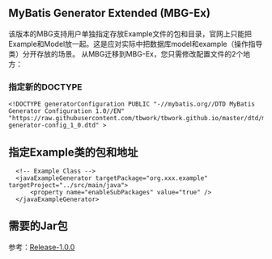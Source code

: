 ## MyBatis Generator Extended (MBG-Ex)

该版本的MBG支持用户单独指定存放Example文件的包和目录，官网上只能把Example和Model放一起。这是应对实际中把数据库model和example（操作指导类）分开存放的场景。
从MBG迁移到MBG-Ex，您只需修改配置文件的2个地方：

### 指定新的DOCTYPE

```
<!DOCTYPE generatorConfiguration PUBLIC "-//mybatis.org//DTD MyBatis Generator Configuration 1.0//EN" "https://raw.githubusercontent.com/tbwork/tbwork.github.io/master/dtd/mybatis-generator-config_1_0.dtd" >
```

## 指定Example类的包和地址

```
  <!-- Example Class -->
  <javaExampleGenerator targetPackage="org.xxx.example" targetProject="../src/main/java">
      <property name="enableSubPackages" value="true" />
  </javaExampleGenerator>
```

## 需要的Jar包

参考：[Release-1.0.0](https://github.com/tbwork/mbg-ex/tree/master/release) 
